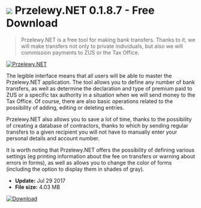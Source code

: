 # ![](https://cdn.softexe.net/static/icon/win.gif) Przelewy.NET 0.1.8.7 - Free Download

> Przelewy.NET is a free tool for making bank transfers. Thanks to it, we will make transfers not only to private individuals, but also we will commission payments to ZUS or the Tax Office.

[![Przelewy.NET](https:)](https://softexe.net/win/hobbies-lifestyle/other/przelewy.net:pRaRa.html)

The legible interface means that all users will be able to master the Przelewy.NET application. The tool allows you to define any number of bank transfers, as well as determine the declaration and type of premium paid to ZUS or a specific tax authority in a situation when we will send money to the Tax Office. Of course, there are also basic operations related to the possibility of adding, editing or deleting entries.
 
 Przelewy.NET also allows you to save a lot of time, thanks to the possibility of creating a database of contractors, thanks to which by sending regular transfers to a given recipient you will not have to manually enter your personal details and account number. 
 
 It is worth noting that Przelewy.NET offers the possibility of defining various settings (eg printing information about the fee on transfers or warning about errors in forms), as well as allows you to change the color of forms (including the option to display them in shades of gray).


- **Update:** Jul 29 2017
- **File size:** 4.03 MB

[![Download](https://cdn.softexe.net/static/img/download.png)](https://softexe.net/win/hobbies-lifestyle/other/przelewy.net:pRaRa.html)

